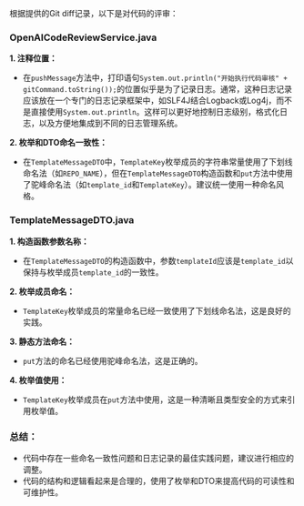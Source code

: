 根据提供的Git diff记录，以下是对代码的评审：

### OpenAICodeReviewService.java

**1. 注释位置：**
- 在`pushMessage`方法中，打印语句`System.out.println("开始执行代码审核" + gitCommand.toString());`的位置似乎是为了记录日志。通常，这种日志记录应该放在一个专门的日志记录框架中，如SLF4J结合Logback或Log4j，而不是直接使用`System.out.println`。这样可以更好地控制日志级别，格式化日志，以及方便地集成到不同的日志管理系统。

**2. 枚举和DTO命名一致性：**
- 在`TemplateMessageDTO`中，`TemplateKey`枚举成员的字符串常量使用了下划线命名法（如`REPO_NAME`），但在`TemplateMessageDTO`构造函数和`put`方法中使用了驼峰命名法（如`template_id`和`TemplateKey`）。建议统一使用一种命名风格。

### TemplateMessageDTO.java

**1. 构造函数参数名称：**
- 在`TemplateMessageDTO`的构造函数中，参数`templateId`应该是`template_id`以保持与枚举成员`template_id`的一致性。

**2. 枚举成员命名：**
- `TemplateKey`枚举成员的常量命名已经一致使用了下划线命名法，这是良好的实践。

**3. 静态方法命名：**
- `put`方法的命名已经使用驼峰命名法，这是正确的。

**4. 枚举值使用：**
- `TemplateKey`枚举成员在`put`方法中使用，这是一种清晰且类型安全的方式来引用枚举值。

### 总结：
- 代码中存在一些命名一致性问题和日志记录的最佳实践问题，建议进行相应的调整。
- 代码的结构和逻辑看起来是合理的，使用了枚举和DTO来提高代码的可读性和可维护性。